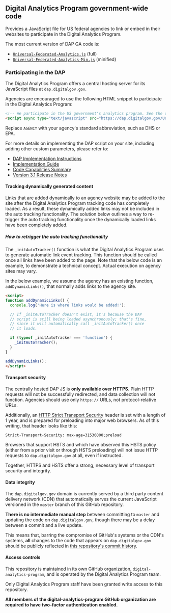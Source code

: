 ## Digital Analytics Program government-wide code

Provides a JavaScript file for US federal agencies to link or embed in their websites to participate in the Digital Analytics Program.

The most current version of DAP GA code is:

* [`Universal-Federated-Analytics.js`](Universal-Federated-Analytics.js) (full)
* [`Universal-Federated-Analytics-Min.js`](Universal-Federated-Analytics-Min.js) (minified)

### Participating in the DAP

The Digital Analytics Program offers a central hosting server for its JavaScript files at `dap.digitalgov.gov`.

Agencies are encouraged to use the following HTML snippet to participate in the Digital Analytics Program:

```html
<!-- We participate in the US government's analytics program. See the data at analytics.usa.gov. -->
<script async type="text/javascript" src="https://dap.digitalgov.gov/Universal-Federated-Analytics-Min.js?agency=AGENCY" id="_fed_an_ua_tag"></script>
```

Replace `AGENCY` with your agency's standard abbreviation, such as DHS or EPA.

For more details on implementing the DAP script on your site, including adding other custom parameters, please refer to:
* [DAP Implementation Instructions](https://www.digitalgov.gov/services/dap/analytics-tool-instructions/)
* [Implementation Guide](https://www.digitalgov.gov/files/2014/05/DAP_v3.1_QuickGuide_Aug2016-1.pdf)
* [Code Capabilities Summary](https://www.digitalgov.gov/files/2014/05/DAP_v3.1_CodeSummary_Aug2016-1-1.pdf)
* [Version 3.1 Release Notes](https://www.digitalgov.gov/files/2014/05/DAP_v3.1_ReleaseNotes_Aug2016-1.pdf)

#### Tracking dynamically generated content

Links that are added dynamically to an agency website may be added to the
site after the Digital Analytics Program tracking code has completely loaded.
As a result, these dynamically added links may not be included in the auto
tracking functionality. The solution below outlines a way to re-trigger the
auto tracking functionality once the dynamically loaded links have been
completely added.

##### How to retrigger the auto tracking functionality

The `_initAutoTracker()` function is what the Digital Analytics Program uses to
generate automatic link event tracking. This function should be called once
all links have been added to the page. Note that the below code is an
example, to demonstrate a technical concept. Actual execution on agency
sites may vary.

In the below example, we assume the agency has an existing function,
`addDynamicLinks()`, that normally adds links to the agency site.

```html
<script>
function addDynamicLinks() {
  console.log('Here is where links would be added!');

  // If _initAutoTracker doesn't exist, it's because the DAP
  // script is still being loaded asynchronously; that's fine,
  // since it will automatically call _initAutoTracker() once
  // it loads.

  if (typeof _initAutoTracker === 'function') {
    _initAutoTracker();
  }
}

addDynamicLinks();
</script>
```

#### Transport security

The centrally hosted DAP JS is **only available over HTTPS**. Plain HTTP requests will not be successfully redirected, and data collection will not function. Agencies should use only `https://` URLs, not protocol-relative URLs.

Additionally, an [HTTP Strict Transport Security](https://https.cio.gov/hsts/) header is set with a length of 1 year, and is prepared for preloading into major web browsers. As of this writing, that header looks like this:

```
Strict-Transport-Security: max-age=31536000;preload
```

Browsers that support HSTS and which have observed this HSTS policy (either from a prior visit or through HSTS preloading) will not issue HTTP requests to `dap.digitalgov.gov` at all, even if instructed.

Together, HTTPS and HSTS offer a strong, necessary level of transport security and integrity.

#### Data integrity

The `dap.digitalgov.gov` domain is currently served by a third party content delivery network (CDN) that automatically serves the current JavaScript versioned in the `master` branch of this GitHub repository.

**There is no intermediate manual step** between committing to `master` and updating the code on `dap.digitalgov.gov`, though there may be a delay between a commit and a live update.

This means that, barring the compromise of GitHub's systems or the CDN's systems, **all** changes to the code that appears on `dap.digitalgov.gov` should be publicly reflected in [this repository's commit history](https://github.com/digital-analytics-program/gov-wide-code/commits/master).

#### Access controls

This repository is maintained in its own GitHub organization, `digital-analytics-program`, and is operated by the Digital Analytics Program team.

Only Digital Analytics Program staff have been granted write access to this repository.

**All members of the digital-analytics-program GitHub organization are required to have two-factor authentication enabled.**
